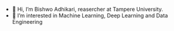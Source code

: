 - 👋 Hi, I’m Bishwo Adhikari, reasercher at Tampere University.
- 👀 I’m interested in Machine Learning, Deep Learning and Data Engineering

<!---
adhikaribishwo/adhikaribishwo is a ✨ special ✨ repository because its `README.md` (this file) appears on your GitHub profile.
You can click the Preview link to take a look at your changes.
--->
